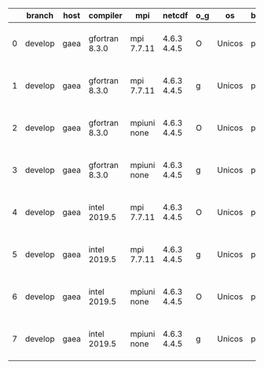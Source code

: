 |    | branch   | host   | compiler       | mpi         | netcdf      | o_g   | os     | build   |   u_pass |   u_fail |   s_pass |   s_fail |   e_pass |   e_fail |   nuopc_pass |   nuopc_fail | artifacts_hash                                                                                                                                       | modified                  |
|----|----------|--------|----------------|-------------|-------------|-------|--------|---------|----------|----------|----------|----------|----------|----------|--------------|--------------|------------------------------------------------------------------------------------------------------------------------------------------------------|---------------------------|
|  0 | develop  | gaea   | gfortran 8.3.0 | mpi 7.7.11  | 4.6.3 4.4.5 | O     | Unicos | pass    |    13268 |        1 |       49 |        0 |       80 |        0 |           47 |            3 | [artifacts](https://github.com/esmf-org/esmf-test-artifacts/tree/f75703956a5d06833d066b92a71399be26eb1d9a/develop/gaea/gfortran/8.3.0/O/mpi/7.7.11)  | 2022-03-17 02:10:01 -0400 |
|  1 | develop  | gaea   | gfortran 8.3.0 | mpi 7.7.11  | 4.6.3 4.4.5 | g     | Unicos | pass    |    13268 |        1 |       49 |        0 |       80 |        0 |           47 |            3 | [artifacts](https://github.com/esmf-org/esmf-test-artifacts/tree/17b7a91f4d7d4ac5b1dde9d2d1a8c4b9146087ae/develop/gaea/gfortran/8.3.0/g/mpi/7.7.11)  | 2022-03-17 03:07:30 -0400 |
|  2 | develop  | gaea   | gfortran 8.3.0 | mpiuni none | 4.6.3 4.4.5 | O     | Unicos | pass    |    11742 |        0 |        8 |        0 |       43 |        0 |            0 |           50 | [artifacts](https://github.com/esmf-org/esmf-test-artifacts/tree/39c051dcabd3e7f61980b4ffe0f16a6e226bf839/develop/gaea/gfortran/8.3.0/O/mpiuni/none) | 2022-03-17 01:39:15 -0400 |
|  3 | develop  | gaea   | gfortran 8.3.0 | mpiuni none | 4.6.3 4.4.5 | g     | Unicos | pass    |    11742 |        0 |        8 |        0 |       43 |        0 |            0 |           50 | [artifacts](https://github.com/esmf-org/esmf-test-artifacts/tree/87c817b3213dea36cdbeec3139f5d08dc2b0bf91/develop/gaea/gfortran/8.3.0/g/mpiuni/none) | 2022-03-17 02:45:28 -0400 |
|  4 | develop  | gaea   | intel 2019.5   | mpi 7.7.11  | 4.6.3 4.4.5 | O     | Unicos | pass    |    13254 |       15 |       49 |        0 |       80 |        0 |           47 |            3 | [artifacts](https://github.com/esmf-org/esmf-test-artifacts/tree/25c9b5690f512d367eaa717fedb1899824912509/develop/gaea/intel/2019.5/O/mpi/7.7.11)    | 2022-03-17 02:02:39 -0400 |
|  5 | develop  | gaea   | intel 2019.5   | mpi 7.7.11  | 4.6.3 4.4.5 | g     | Unicos | pass    |    13254 |       15 |       49 |        0 |       80 |        0 |           47 |            3 | [artifacts](https://github.com/esmf-org/esmf-test-artifacts/tree/1092f4257a7b8331a5b38264283b3cc459b45063/develop/gaea/intel/2019.5/g/mpi/7.7.11)    | 2022-03-17 02:35:06 -0400 |
|  6 | develop  | gaea   | intel 2019.5   | mpiuni none | 4.6.3 4.4.5 | O     | Unicos | pass    |    11727 |       15 |        8 |        0 |       43 |        0 |            0 |           50 | [artifacts](https://github.com/esmf-org/esmf-test-artifacts/tree/a599c69f6c69f6179aed6b2c9e4d2bc331cd27fe/develop/gaea/intel/2019.5/O/mpiuni/none)   | 2022-03-17 01:37:44 -0400 |
|  7 | develop  | gaea   | intel 2019.5   | mpiuni none | 4.6.3 4.4.5 | g     | Unicos | pass    |    11727 |       15 |        8 |        0 |       43 |        0 |            0 |           50 | [artifacts](https://github.com/esmf-org/esmf-test-artifacts/tree/635f4a6e50dd4c7b443dc48d6d5f83d444777b86/develop/gaea/intel/2019.5/g/mpiuni/none)   | 2022-03-17 02:13:00 -0400 |